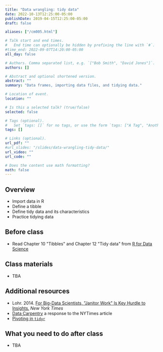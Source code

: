 ```yaml
---
title: "Data wrangling: tidy data"
date: 2022-10-13T12:25:00-05:00
publishDate: 2019-04-15T12:25:00-05:00
draft: false

aliases: ["/cm005.html"]

# Talk start and end times.
#   End time can optionally be hidden by prefixing the line with `#`.
#time_end: 2022-09-07T14:20:00-05:00
all_day: false

# Authors. Comma separated list, e.g. `["Bob Smith", "David Jones"]`.
authors: []

# Abstract and optional shortened version.
abstract: ""
summary: "Data frames, importing data files, and tidying data."

# Location of event.
location: ""

# Is this a selected talk? (true/false)
selected: false

# Tags (optional).
#   Set `tags: []` for no tags, or use the form `tags: ["A Tag", "Another Tag"]` for one or more tags.
tags: []

# Links (optional).
url_pdf: ""
#url_slides: "/slides/data-wrangling-tidy-data/"
url_video: ""
url_code: ""

# Does the content use math formatting?
math: false
---
```




## Overview

* Import data in R 
* Define a tibble
* Define tidy data and its characteristics
* Practice tidying data

<!--
* Demonstrate how vectors can be read and parsed
* Define various data file formats and functions for importation
-->


## Before class

* Read Chapter 10 "Tibbles" and Chapter 12 "Tidy data" from [R for Data Science](http://r4ds.had.co.nz/)

## Class materials

* TBA

<!--
* [Importing data into R](/notes/importing-data/)
* [Tidy data](/notes/tidy-data/)
* [Practice tidying data](/notes/tidy-exercise/)
-->

## Additional resources

* Lohr. 2014. [For Big-Data Scientists, "Janitor Work" Is Key Hurdle to Insights.](http://www.nytimes.com/2014/08/18/technology/for-big-data-scientists-hurdle-to-insights-is-janitor-work.html?_r=0) *New York Times*
* [Data Carpentry](http://www.mimno.org/articles/carpentry/) a response to the NYTimes article
* [Pivoting in `tidyr`](https://tidyr.tidyverse.org/articles/pivot.html)

## What you need to do after class

* TBA
